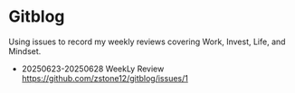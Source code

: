 # Gitblog
Using issues to record my weekly reviews covering Work, Invest, Life, and Mindset.

- 20250623-20250628 WeekLy Review https://github.com/zstone12/gitblog/issues/1
